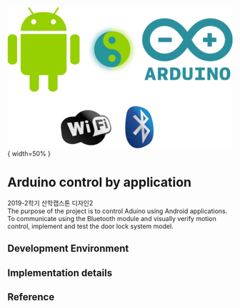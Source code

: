 ![Alt text](/image/arduino-using-android-app.png){ width=50% }

Arduino control by application
==============================
2019-2학기 산학캡스톤 디자인2   
The purpose of the project is to control Aduino using Android applications. To communicate using the Bluetooth module and visually verify motion control, implement and test the door lock system model.

Development Environment
-----------------------

Implementation details
----------------------

Reference
---------
